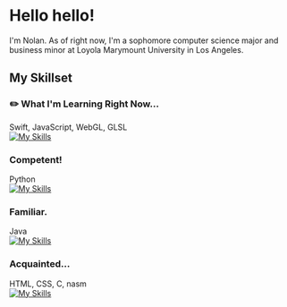 # Hello hello!

I'm Nolan. As of right now, I'm a sophomore computer science major and business minor at Loyola Marymount University in Los Angeles. 



## My Skillset

### :pencil2: What I'm Learning Right Now...
Swift, JavaScript, WebGL, GLSL\
[![My Skills](https://skillicons.dev/icons?i=swift,js)](https://skillicons.dev)

### Competent!
Python\
[![My Skills](https://skillicons.dev/icons?i=py)](https://skillicons.dev)

### Familiar.
Java\
[![My Skills](https://skillicons.dev/icons?i=java)](https://skillicons.dev)

### Acquainted...
HTML, CSS, C, nasm\
[![My Skills](https://skillicons.dev/icons?i=html,css,c)](https://skillicons.dev)


<!--
**nndpznn/nndpznn** is a ✨ _special_ ✨ repository because its `README.md` (this file) appears on your GitHub profile.

Here are some ideas to get you started:

- 🔭 I’m currently working on ...
- 🌱 I’m currently learning ...
- 👯 I’m looking to collaborate on ...
- 🤔 I’m looking for help with ...
- 💬 Ask me about ...
- 📫 How to reach me: ...
- 😄 Pronouns: ...
- ⚡ Fun fact: ...
-->
